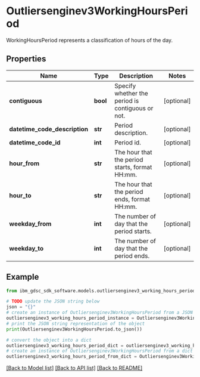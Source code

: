 # Outliersenginev3WorkingHoursPeriod

WorkingHoursPeriod represents a classification of hours of the day.

## Properties

Name | Type | Description | Notes
------------ | ------------- | ------------- | -------------
**contiguous** | **bool** | Specify whether the period is contiguous or not. | [optional] 
**datetime_code_description** | **str** | Period description. | [optional] 
**datetime_code_id** | **int** | Period id. | [optional] 
**hour_from** | **str** | The hour that the period starts, format HH:mm. | [optional] 
**hour_to** | **str** | The hour that the period ends, format HH:mm. | [optional] 
**weekday_from** | **int** | The number of day that the period starts. | [optional] 
**weekday_to** | **int** | The number of day that the period ends. | [optional] 

## Example

```python
from ibm_gdsc_sdk_software.models.outliersenginev3_working_hours_period import Outliersenginev3WorkingHoursPeriod

# TODO update the JSON string below
json = "{}"
# create an instance of Outliersenginev3WorkingHoursPeriod from a JSON string
outliersenginev3_working_hours_period_instance = Outliersenginev3WorkingHoursPeriod.from_json(json)
# print the JSON string representation of the object
print(Outliersenginev3WorkingHoursPeriod.to_json())

# convert the object into a dict
outliersenginev3_working_hours_period_dict = outliersenginev3_working_hours_period_instance.to_dict()
# create an instance of Outliersenginev3WorkingHoursPeriod from a dict
outliersenginev3_working_hours_period_from_dict = Outliersenginev3WorkingHoursPeriod.from_dict(outliersenginev3_working_hours_period_dict)
```
[[Back to Model list]](../README.md#documentation-for-models) [[Back to API list]](../README.md#documentation-for-api-endpoints) [[Back to README]](../README.md)



